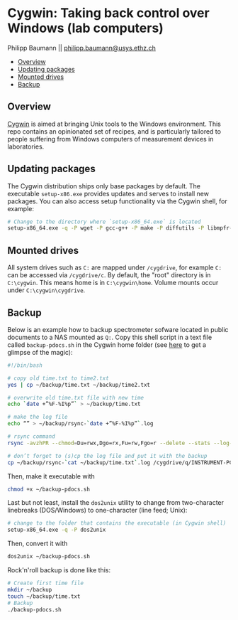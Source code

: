 Cygwin: Taking back control over Windows (lab computers)
================
Philipp Baumann || <philipp.baumann@usys.ethz.ch>

-   [Overview](#overview)
-   [Updating packages](#updating-packages)
-   [Mounted drives](#mounted-drives)
-   [Backup](#backup)

Overview
--------

[Cygwin](https://cygwin.com/) is aimed at bringing Unix tools to the Windows environment. This repo contains an opinionated set of recipes, and is particularly tailored to people suffering from Windows computers of measurement devices in laboratories.

Updating packages
-----------------

The Cygwin distribution ships only base packages by default. The executable `setup-x86.exe` provides updates and serves to install new packages. You can also access setup functionality via the Cygwin shell, for example:

``` bash
# Change to the directory where `setup-x86_64.exe` is located
setup-x86_64.exe -q -P wget -P gcc-g++ -P make -P diffutils -P libmpfr-devel -P libgmp-devel -P libmpc-devel
```

Mounted drives
--------------

All system drives such as `C:` are mapped under `/cygdrive`, for example `C:` can be accessed via `/cygdrive/c`. By default, the "root" directory is in `C:\cygwin`. This means home is in `C:\cygwin\home`. Volume mounts occur under `C:\cygwin\cygdrive`.

Backup
------

Below is an example how to backup spectrometer sofware located in public documents to a NAS mounted as `Q:`. Copy this shell script in a text file called `backup-pdocs.sh` in the Cygwin home folder (see [here](https://www.howtogeek.com/175008/the-non-beginners-guide-to-syncing-data-with-rsync/) to get a glimpse of the magic):

``` bash
#!/bin/bash

# copy old time.txt to time2.txt
yes | cp ~/backup/time.txt ~/backup/time2.txt

# overwrite old time.txt file with new time
echo `date +”%F-%I%p”` > ~/backup/time.txt

# make the log file
echo “” > ~/backup/rsync-`date +”%F-%I%p”`.log

# rsync command
rsync -avzhPR --chmod=Du=rwx,Dgo=rx,Fu=rw,Fgo=r --delete --stats --log-file=~/backup/rsync-`date +”%F-%I%p”`.log --link-dest=/cygdrive/c/Users/Public/Documents/Bruker/`cat ~/backup/time2.txt` /cygdrive/c/Users/Public/Documents/Bruker /cygdrive/q/INSTRUMENT-PCs-BACKUP/Bruker/`date +”%F-%I%p”`/

# don’t forget to (s)cp the log file and put it with the backup
cp ~/backup/rsync-`cat ~/backup/time.txt`.log /cygdrive/q/INSTRUMENT-PCs-BACKUP/Bruker/`cat ~/backup/time.txt`/rsync-`cat ~/backup/time.txt`.log
```

Then, make it executable with

``` bash
chmod +x ~/backup-pdocs.sh
```

Last but not least, install the `dos2unix` utility to change from two-character linebreaks (DOS/Windows) to one-character (line feed; Unix):

``` bash
# change to the folder that contains the executable (in Cygwin shell)
setup-x86_64.exe -q -P dos2unix
```

Then, convert it with

``` bash
dos2unix ~/backup-pdocs.sh
```

Rock'n'roll backup is done like this:

``` bash
# Create first time file
mkdir ~/backup
touch ~/backup/time.txt
# Backup
./backup-pdocs.sh
```
